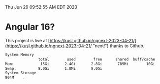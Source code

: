 Thu Jun 29 09:52:55 AM EDT 2023

# Angular 16?


This project is live at [https://kusl.github.io/ngnext-2023-04-21/](https://kusl.github.io/ngnext-2023-04-21/ "next!") thanks to Github.

```bash
System Memory
               total        used        free      shared  buff/cache   available
Mem:            15Gi       2.4Gi       2.8Gi       789Mi        10Gi        11Gi
Swap:          8.0Gi       1.0Mi       8.0Gi
System Storage
804M	.
```
